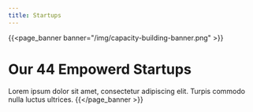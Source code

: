 ```yaml
---
title: Startups
---
```


{{<page_banner banner="/img/capacity-building-banner.png" >}}
# Our 44 Empowerd Startups
Lorem ipsum dolor sit amet, consectetur adipiscing elit. Turpis commodo nulla luctus ultrices.
{{</page_banner >}}

